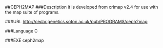 ##CEPH2MAP
###Description
it is developed from crimap v2.4 for use with the map suite of programs.

###URL
http://cedar.genetics.soton.ac.uk/pub/PROGRAMS/ceph2map

###Language
C

###EXE
ceph2map


